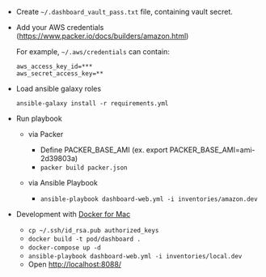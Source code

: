- Create `~/.dashboard_vault_pass.txt` file, containing vault secret.

- Add your AWS credentials (https://www.packer.io/docs/builders/amazon.html)

    For example, `~/.aws/credentials` can contain: 

    ```
    aws_access_key_id=*** 
    aws_secret_access_key=**
    ```
    
- Load ansible galaxy roles

     `ansible-galaxy install -r requirements.yml`

- Run playbook
    - via Packer 
        - Define PACKER_BASE_AMI (ex. export PACKER_BASE_AMI=ami-2d39803a)
        - `packer build packer.json`
    
    - via Ansible Playbook
        - `ansible-playbook dashboard-web.yml -i inventories/amazon.dev`
         
- Development with [Docker for Mac](https://www.docker.com/products/docker)
    - `cp ~/.ssh/id_rsa.pub authorized_keys`
    - `docker build -t pod/dashboard .`
    - `docker-compose up -d`
    - `ansible-playbook dashboard-web.yml -i inventories/local.dev`
    - Open [http://localhost:8088/](http://localhost:8088/)